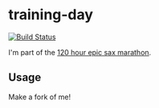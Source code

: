 # training-day

[![Build Status](https://travis-ci.com/ziyunli/training-day.svg?branch=master)](https://travis-ci.com/ziyunli/training-day)

I'm part of the [120 hour epic sax marathon](http://iloveponies.github.io/120-hour-epic-sax-marathon/).

## Usage

Make a fork of me!
